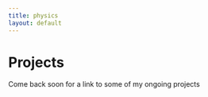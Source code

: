 ```yaml
---
title: physics
layout: default
---
```

Projects
================

Come back soon for a link to some of my ongoing projects


